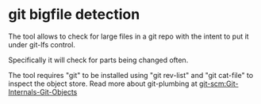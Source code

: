 # git bigfile detection

The tool allows to check for large files in a git repo
with the intent to put it under git-lfs control.

Specifically it will check for parts being changed often.

The tool requires "git" to be installed using "git rev-list" 
and "git cat-file" to inspect the object store. Read more about 
git-plumbing at [git-scm:Git-Internals-Git-Objects](https://git-scm.com/book/en/v2/Git-Internals-Git-Objects)


